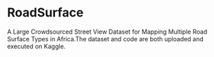 # RoadSurface
 A Large Crowdsourced Street View Dataset for Mapping Multiple Road Surface Types in Africa.The dataset and code are both uploaded and executed on Kaggle.
